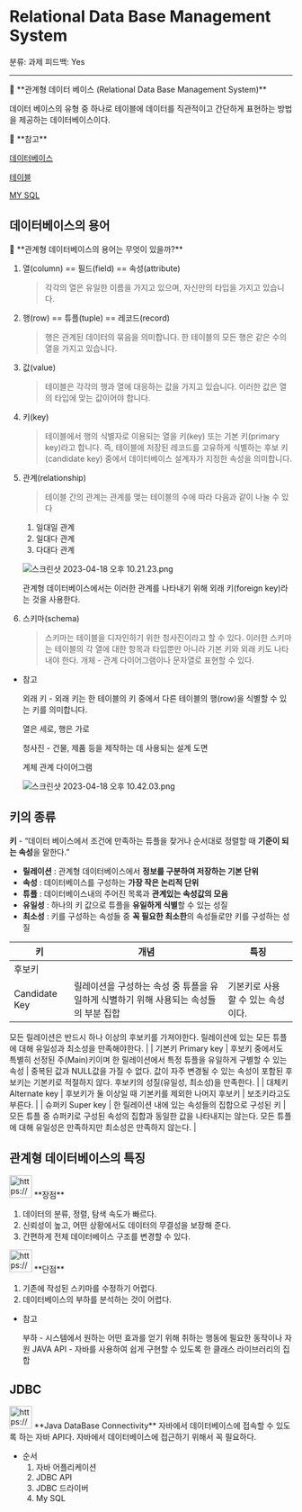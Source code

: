 # Relational Data Base Management System

분류: 과제
피드백: Yes

---

<aside>
💾 **관계형 데이터 베이스 (Relational Data Base Management System)**

데이터 베이스의 유형 중 하나로 테이블에 데이터를 직관적이고 간단하게 표현하는 방법을 제공하는 데이터베이스이다.

</aside>

<aside>
💾 **참고**

[데이터베이스](Relational%20Data%20Base%20Management%20System%20ac342eed32f34529a8961b60e0cec6f4/%E1%84%83%E1%85%A6%E1%84%8B%E1%85%B5%E1%84%90%E1%85%A5%E1%84%87%E1%85%A6%E1%84%8B%E1%85%B5%E1%84%89%E1%85%B3%207bc87651caa64732b9776fc99df4fbb4.md)

[테이블](Relational%20Data%20Base%20Management%20System%20ac342eed32f34529a8961b60e0cec6f4/%E1%84%90%E1%85%A6%E1%84%8B%E1%85%B5%E1%84%87%E1%85%B3%E1%86%AF%203b58fc0506c148688a339bfde011e961.md)

[MY SQL](Relational%20Data%20Base%20Management%20System%20ac342eed32f34529a8961b60e0cec6f4/MY%20SQL%20efceb0ffb19f4a0085ee78a486dba6ba.md)

</aside>

## 데이터베이스의 용어

<aside>
💾 **관계형 데이터베이스의 용어는 무엇이 있을까?**

1.  열(column) == 필드(field) == 속성(attribute)
    
    > 각각의 열은 유일한 이름을 가지고 있으며,
    자신만의 타입을 가지고 있습니다.
    > 
    
2. 행(row) == 튜플(tuple) == 레코드(record)
    
    > 행은 관계된 데이터의 묶음을 의미합니다.
    한 테이블의 모든 행은 같은 수의 열을 가지고 있습니다.
    > 
    
3. 값(value)
    
    > 테이블은 각각의 행과 열에 대응하는 값을 가지고 있습니다.
    이러한 값은 열의 타입에 맞는 값이어야 합니다.
    > 
    
4. 키(key)
    
    > 테이블에서 행의 식별자로 이용되는 열을 키(key) 또는 기본 키(primary key)라고 합니다.
    즉, 테이블에 저장된 레코드를 고유하게 식별하는 후보 키(candidate key) 중에서 데이터베이스 설계자가 지정한 속성을 의미합니다.
    > 
    
5. 관계(relationship)
    
    > 테이블 간의 관계는 관계를 맺는 테이블의 수에 따라 다음과 같이 나눌 수 있다
    1. 일대일 관계
    2. 일대다 관계
    3. 다대다 관계
    > 
    
    ![스크린샷 2023-04-18 오후 10.21.23.png](Relational%20Data%20Base%20Management%20System%20ac342eed32f34529a8961b60e0cec6f4/%25E1%2584%2589%25E1%2585%25B3%25E1%2584%258F%25E1%2585%25B3%25E1%2584%2585%25E1%2585%25B5%25E1%2586%25AB%25E1%2584%2589%25E1%2585%25A3%25E1%2586%25BA_2023-04-18_%25E1%2584%258B%25E1%2585%25A9%25E1%2584%2592%25E1%2585%25AE_10.21.23.png)
    
    관계형 데이터베이스에서는 이러한 관계를 나타내기 위해 외래 키(foreign key)라는 것을 사용한다.
    
6. 스키마(schema)
    
    > 스키마는 테이블을 디자인하기 위한 청사진이라고 할 수 있다.
    이러한 스키마는 테이블의 각 열에 대한 항목과 타입뿐만 아니라 기본 키와 외래 키도 나타내야 한다.
    개체 - 관계 다이어그램이나 문자열로 표현할 수 있다.
    > 
</aside>

- 참고
    
    외래 키 - 외래 키는 한 테이블의 키 중에서 다른 테이블의 행(row)을 식별할 수 있는 키를 의미합니다.
    
    열은 세로, 행은 가로
    
    청사진 - 건물, 제품 등을 제작하는 데 사용되는 설계 도면
    
    계체 관계 다이어그램
    
    ![스크린샷 2023-04-18 오후 10.42.03.png](Relational%20Data%20Base%20Management%20System%20ac342eed32f34529a8961b60e0cec6f4/%25E1%2584%2589%25E1%2585%25B3%25E1%2584%258F%25E1%2585%25B3%25E1%2584%2585%25E1%2585%25B5%25E1%2586%25AB%25E1%2584%2589%25E1%2585%25A3%25E1%2586%25BA_2023-04-18_%25E1%2584%258B%25E1%2585%25A9%25E1%2584%2592%25E1%2585%25AE_10.42.03.png)
    

## 키의 종류

**키** - “데이터 베이스에서 조건에 만족하는 튜플을 찾거나 순서대로 정렬할 때 **기준이 되는 속성**을 말한다.”

- **릴레이션** : 관계형 데이터베이스에서 **정보를 구분하여 저장하는 기본 단위**
- **속성** : 데이터베이스를 구성하는 **가장 작은 논리적 단위**
- **튜플** : 데이터베이스내의 주어진 목록과 **관계있는 속성값의 모음**
- **유일성** : 하나의 키 값으로 튜플을 **유일하게 식별**할 수 있는 성질
- **최소성** : 키를 구성하는 속성들 중 **꼭 필요한 최소한**의 속성들로만 키를 구성하는 성질

| 키 | 개념 | 특징 |
| --- | --- | --- |
| 후보키 
Candidate Key | 릴레이션을 구성하는 속성 중 튜플을 유일하게 식별하기 위해 사용되는 속성들의 부분 집합 | 기본키로 사용할 수 있는 속성이다.
모든 릴레이션은 반드시 하나 이상의 후보키를 가져야한다.
릴레이션에 있는 모든 튜플에 대해 유일성과 최소성을 만족해야한다. |
| 기본키
Primary key | 후보키 중에서도 특별히 선정된 주(Main)키이며 한 릴레이션에서 특정 튜플을 유일하게 구별할 수 있는 속성 | 중복된 값과 NULL값을 가질 수 없다.
값이 자주 변경될 수 있는 속성이 포함된 후보키는 기본키로 적절하지 않다.
후보키의 성질(유일성, 최소성)을 만족한다. |
| 대체키
Alternate key | 후보키가 둘 이상일 때 기본키를 제외한 나머지 후보키 | 보조키라고도 부른다. |
| 슈퍼키
Super key | 한 릴레이션 내에 있는 속성들의 집합으로 구성된 키 | 모든 튜플 중 슈퍼키로 구성된 속성의 집합과 동일한 값을 나타내지는 않는다.
모든 튜플에 대해 유일성은 만족하지만 최소성은 만족하지 않는다. |

## 관계형 데이터베이스의 특징

<aside>
<img src="https://www.notion.so/icons/heart_gray.svg" alt="https://www.notion.so/icons/heart_gray.svg" width="40px" /> **장점**

1. 데이터의 분류, 정렬, 탐색 속도가 빠르다.
2. 신뢰성이 높고, 어떤 상황에서도 데이터의 무결성을 보장해 준다.
3. 간편하게 전체 데이터베이스 구조를 변경할 수 있다.

</aside>

<aside>
<img src="https://www.notion.so/icons/heartbroken_gray.svg" alt="https://www.notion.so/icons/heartbroken_gray.svg" width="40px" /> **단점**

1. 기존에 작성된 스키마를 수정하기 어렵다.
2. 데이터베이스의 부하를 분석하는 것이 어렵다.

</aside>

- 참고
    
    부하 - 시스템에서 원하는 어떤 효과를 얻기 위해 취하는 행동에 필요한 동작이나 자원
    JAVA API - 자바를 사용하여 쉽게 구현할 수 있도록 한 클래스 라이브러리의 집합
    

## JDBC

<aside>
<img src="https://www.notion.so/icons/laptop_gray.svg" alt="https://www.notion.so/icons/laptop_gray.svg" width="40px" /> **Java DataBase Connectivity**
자바에서 데이터베이스에 접속할 수 있도록 하는 자바 API다.
자바에서 데이터베이스에 접근하기 위해서 꼭 필요하다.

</aside>

- 순서
    1. 자바 어플리케이션
    2. JDBC API
    3. JDBC 드라이버
    4. My SQL
